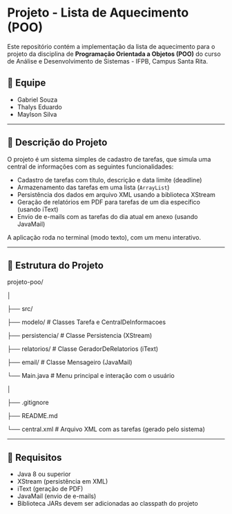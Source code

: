 # Projeto - Lista de Aquecimento (POO)

Este repositório contém a implementação da lista de aquecimento para o projeto da disciplina de **Programação Orientada a Objetos (POO)** do curso de Análise e Desenvolvimento de Sistemas - IFPB, Campus Santa Rita.

## 👥 Equipe
- Gabriel Souza
- Thalys Eduardo
- Maylson Silva

---

## 📌 Descrição do Projeto

O projeto é um sistema simples de cadastro de tarefas, que simula uma central de informações com as seguintes funcionalidades:

- Cadastro de tarefas com título, descrição e data limite (deadline)
- Armazenamento das tarefas em uma lista (`ArrayList`)
- Persistência dos dados em arquivo XML usando a biblioteca XStream
- Geração de relatórios em PDF para tarefas de um dia específico (usando iText)
- Envio de e-mails com as tarefas do dia atual em anexo (usando JavaMail)

A aplicação roda no terminal (modo texto), com um menu interativo.

---
## 📁 Estrutura do Projeto

projeto-poo/

│

├── src/
   
   ├── modelo/ # Classes Tarefa e CentralDeInformacoes
   
   ├── persistencia/ # Classe Persistencia (XStream)
   
   ├── relatorios/ # Classe GeradorDeRelatorios (iText)
   
   ├── email/ # Classe Mensageiro (JavaMail)
   
   └── Main.java # Menu principal e interação com o usuário
   
│

├── .gitignore

├── README.md

└── central.xml # Arquivo XML com as tarefas (gerado pelo sistema)

---

## 🧪 Requisitos

- Java 8 ou superior
- XStream (persistência em XML)
- iText (geração de PDF)
- JavaMail (envio de e-mails)
- Biblioteca JARs devem ser adicionadas ao classpath do projeto
